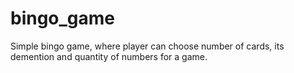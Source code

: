 # bingo_game
Simple bingo game, where player can choose number of cards, its demention and quantity of numbers for a game. 
